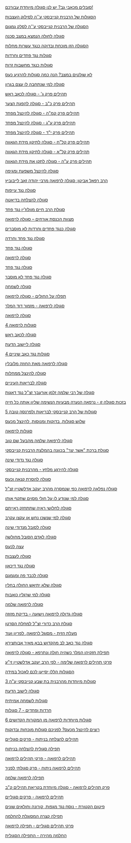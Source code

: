 <div id="more_artc" class="col-md-9 col-sm-9 col-xs-12 item_list">
   <div class="more_articles col-md-4 col-sm-4 col-xs-6 nopadding_left">
      <div class="item">
         <a href="https://www.tehillim-center.co.il/sgula/560">
            <div class="pic_item" style="background-image:url(https://www.tehillim-center.co.il/media/Modules/News/Pics/18374.webp);"><span></span></div>
         </a>
         <a href="https://www.tehillim-center.co.il/sgula/560">
            <p>סובלים מכאבי גב? יש לנו סגולה מיוחדת עבורכם!</p>
         </a>
      </div>
      <div class="clr"></div>
   </div>
   <div class="more_articles col-md-4 col-sm-4 col-xs-6 nopadding_left">
      <div class="item">
         <a href="https://www.tehillim-center.co.il/sgula/558">
            <div class="pic_item" style="background-image:url(https://www.tehillim-center.co.il/media/Modules/News/Pics/18372.webp);"><span></span></div>
         </a>
         <a href="https://www.tehillim-center.co.il/sgula/558">
            <p>הסגולות של הרבנית קנייבסקי ע''ה לסילוק העצבות</p>
         </a>
      </div>
      <div class="clr"></div>
   </div>
   <div class="more_articles col-md-4 col-sm-4 col-xs-6 nopadding_left">
      <div class="item">
         <a href="https://www.tehillim-center.co.il/sgula/554">
            <div class="pic_item" style="background-image:url(https://www.tehillim-center.co.il/media/Modules/News/Pics/18368.webp);"><span></span></div>
         </a>
         <a href="https://www.tehillim-center.co.il/sgula/554">
            <p>הסגולה של הרבנית קנייבסקי ע''ה לסלק גמגום</p>
         </a>
      </div>
      <div class="clr"></div>
   </div>
   <div class="more_articles col-md-4 col-sm-4 col-xs-6 nopadding_left">
      <div class="item">
         <a href="https://www.tehillim-center.co.il/sgula/533">
            <div class="pic_item" style="background-image:url(https://www.tehillim-center.co.il/media/Graphics/Modules/News/Pics/17568.webp);"><span></span></div>
         </a>
         <a href="https://www.tehillim-center.co.il/sgula/533">
            <p>סגולה לחולה הנמצא במצב סכנה</p>
         </a>
      </div>
      <div class="clr"></div>
   </div>
   <div class="more_articles col-md-4 col-sm-4 col-xs-6 nopadding_left">
      <div class="item">
         <a href="https://www.tehillim-center.co.il/sgula/528">
            <div class="pic_item" style="background-image:url(https://www.tehillim-center.co.il/media/Graphics/Modules/News/Pics/17490.webp);"><span></span></div>
         </a>
         <a href="https://www.tehillim-center.co.il/sgula/528">
            <p>הסגולה הזו מוכחת ובדוקה כנגד עשרות מחלות</p>
         </a>
      </div>
      <div class="clr"></div>
   </div>
   <div class="more_articles col-md-4 col-sm-4 col-xs-6 nopadding_left">
      <div class="item">
         <a href="https://www.tehillim-center.co.il/sgula/520">
            <div class="pic_item" style="background-image:url(https://www.tehillim-center.co.il/media/Graphics/Modules/News/Pics/17387.webp);"><span></span></div>
         </a>
         <a href="https://www.tehillim-center.co.il/sgula/520">
            <p>סגולות נגד פחדים וחרדות</p>
         </a>
      </div>
      <div class="clr"></div>
   </div>
   <div class="more_articles col-md-4 col-sm-4 col-xs-6 nopadding_left">
      <div class="item">
         <a href="https://www.tehillim-center.co.il/sgula/513">
            <div class="pic_item" style="background-image:url(https://www.tehillim-center.co.il/media/Graphics/Modules/News/Pics/17380.webp);"><span></span></div>
         </a>
         <a href="https://www.tehillim-center.co.il/sgula/513">
            <p>סגולות כנגד מחשבות זרות</p>
         </a>
      </div>
      <div class="clr"></div>
   </div>
   <div class="more_articles col-md-4 col-sm-4 col-xs-6 nopadding_left">
      <div class="item">
         <a href="https://www.tehillim-center.co.il/sgula/506">
            <div class="pic_item" style="background-image:url(https://www.tehillim-center.co.il/media/Graphics/Modules/News/Pics/17287.webp);"><span></span></div>
         </a>
         <a href="https://www.tehillim-center.co.il/sgula/506">
            <p>לא שולטים במצב? הנה כמה סגולות להרגיע כעס</p>
         </a>
      </div>
      <div class="clr"></div>
   </div>
   <div class="more_articles col-md-4 col-sm-4 col-xs-6 nopadding_left">
      <div class="item">
         <a href="https://www.tehillim-center.co.il/sgula/494">
            <div class="pic_item" style="background-image:url(https://www.tehillim-center.co.il/media/Graphics/Modules/News/Pics/16539.webp);"><span></span></div>
         </a>
         <a href="https://www.tehillim-center.co.il/sgula/494">
            <p>סגולה למי שנתחבה לו עצם בגרון</p>
         </a>
      </div>
      <div class="clr"></div>
   </div>
   <div class="more_articles col-md-4 col-sm-4 col-xs-6 nopadding_left">
      <div class="item">
         <a href="https://www.tehillim-center.co.il/sgula/485">
            <div class="pic_item" style="background-image:url(https://www.tehillim-center.co.il/media/Graphics/Modules/News/Pics/15588.webp);"><span></span></div>
         </a>
         <a href="https://www.tehillim-center.co.il/sgula/485">
            <p>תהילים פרק ג' - סגולה לכאב ראש</p>
         </a>
      </div>
      <div class="clr"></div>
   </div>
   <div class="more_articles col-md-4 col-sm-4 col-xs-6 nopadding_left">
      <div class="item">
         <a href="https://www.tehillim-center.co.il/sgula/484">
            <div class="pic_item" style="background-image:url(https://www.tehillim-center.co.il/media/Graphics/Modules/News/Pics/15587.webp);"><span></span></div>
         </a>
         <a href="https://www.tehillim-center.co.il/sgula/484">
            <p>תהילים פרק כ"ב - סגולה להפגת הצער</p>
         </a>
      </div>
      <div class="clr"></div>
   </div>
   <div class="more_articles col-md-4 col-sm-4 col-xs-6 nopadding_left">
      <div class="item">
         <a href="https://www.tehillim-center.co.il/sgula/483">
            <div class="pic_item" style="background-image:url(https://www.tehillim-center.co.il/media/Graphics/Modules/News/Pics/15586.webp);"><span></span></div>
         </a>
         <a href="https://www.tehillim-center.co.il/sgula/483">
            <p>תהילים פרק קמ"ה - סגולה להינצל מפחד</p>
         </a>
      </div>
      <div class="clr"></div>
   </div>
   <div class="more_articles col-md-4 col-sm-4 col-xs-6 nopadding_left">
      <div class="item">
         <a href="https://www.tehillim-center.co.il/sgula/482">
            <div class="pic_item" style="background-image:url(https://www.tehillim-center.co.il/media/Graphics/Modules/News/Pics/15585.webp);"><span></span></div>
         </a>
         <a href="https://www.tehillim-center.co.il/sgula/482">
            <p>תהילים פרק ע"ג - סגולה להינצל מפחד</p>
         </a>
      </div>
      <div class="clr"></div>
   </div>
   <div class="more_articles col-md-4 col-sm-4 col-xs-6 nopadding_left">
      <div class="item">
         <a href="https://www.tehillim-center.co.il/sgula/481">
            <div class="pic_item" style="background-image:url(https://www.tehillim-center.co.il/media/Graphics/Modules/News/Pics/15584.webp);"><span></span></div>
         </a>
         <a href="https://www.tehillim-center.co.il/sgula/481">
            <p>תהילים פרק י"ד - סגולה להינצל מפחד</p>
         </a>
      </div>
      <div class="clr"></div>
   </div>
   <div class="more_articles col-md-4 col-sm-4 col-xs-6 nopadding_left">
      <div class="item">
         <a href="https://www.tehillim-center.co.il/sgula/455">
            <div class="pic_item" style="background-image:url(https://www.tehillim-center.co.il/media/Graphics/Modules/News/Pics/15557.webp);"><span></span></div>
         </a>
         <a href="https://www.tehillim-center.co.il/sgula/455">
            <p>תהילים פרק קל"ח - סגולה לתיקון מידת הגאווה</p>
         </a>
      </div>
      <div class="clr"></div>
   </div>
   <div class="more_articles col-md-4 col-sm-4 col-xs-6 nopadding_left">
      <div class="item">
         <a href="https://www.tehillim-center.co.il/sgula/454">
            <div class="pic_item" style="background-image:url(https://www.tehillim-center.co.il/media/Graphics/Modules/News/Pics/15556.webp);"><span></span></div>
         </a>
         <a href="https://www.tehillim-center.co.il/sgula/454">
            <p>תהילים פרק קל"א - סגולה לתיקון מידת הגאווה</p>
         </a>
      </div>
      <div class="clr"></div>
   </div>
   <div class="more_articles col-md-4 col-sm-4 col-xs-6 nopadding_left">
      <div class="item">
         <a href="https://www.tehillim-center.co.il/sgula/453">
            <div class="pic_item" style="background-image:url(https://www.tehillim-center.co.il/media/Graphics/Modules/News/Pics/15555.webp);"><span></span></div>
         </a>
         <a href="https://www.tehillim-center.co.il/sgula/453">
            <p>תהילים פרק ע"ה - סגולה לתקן את מידת הגאווה</p>
         </a>
      </div>
      <div class="clr"></div>
   </div>
   <div class="more_articles col-md-4 col-sm-4 col-xs-6 nopadding_left">
      <div class="item">
         <a href="https://www.tehillim-center.co.il/sgula/435">
            <div class="pic_item" style="background-image:url(https://www.tehillim-center.co.il/media/Graphics/Modules/News/Pics/15457.webp);"><span></span></div>
         </a>
         <a href="https://www.tehillim-center.co.il/sgula/435">
            <p>סגולה להינצל משפעת ומגיפה</p>
         </a>
      </div>
      <div class="clr"></div>
   </div>
   <div class="more_articles col-md-4 col-sm-4 col-xs-6 nopadding_left">
      <div class="item">
         <a href="https://www.tehillim-center.co.il/sgula/432">
            <div class="pic_item" style="background-image:url(https://www.tehillim-center.co.il/media/Graphics/Modules/News/Pics/15402.png);"><span></span></div>
         </a>
         <a href="https://www.tehillim-center.co.il/sgula/432">
            <p>הרב רפאל אביטן: סגולה לרפואה מרבי יהודה זאב לייבוביץ</p>
         </a>
      </div>
      <div class="clr"></div>
   </div>
   <div class="more_articles col-md-4 col-sm-4 col-xs-6 nopadding_left">
      <div class="item">
         <a href="https://www.tehillim-center.co.il/sgula/428">
            <div class="pic_item" style="background-image:url(https://www.tehillim-center.co.il/media/Graphics/Modules/News/Pics/15320.png);"><span></span></div>
         </a>
         <a href="https://www.tehillim-center.co.il/sgula/428">
            <p>סגולה נגד עייפות</p>
         </a>
      </div>
      <div class="clr"></div>
   </div>
   <div class="more_articles col-md-4 col-sm-4 col-xs-6 nopadding_left">
      <div class="item">
         <a href="https://www.tehillim-center.co.il/sgula/424">
            <div class="pic_item" style="background-image:url(https://www.tehillim-center.co.il/media/Graphics/Modules/News/Pics/15316.png);"><span></span></div>
         </a>
         <a href="https://www.tehillim-center.co.il/sgula/424">
            <p>סגולה להצלחה בדיאטה</p>
         </a>
      </div>
      <div class="clr"></div>
   </div>
   <div class="more_articles col-md-4 col-sm-4 col-xs-6 nopadding_left">
      <div class="item">
         <a href="https://www.tehillim-center.co.il/sgula/409">
            <div class="pic_item" style="background-image:url(https://www.tehillim-center.co.il/media/Graphics/Modules/News/Pics/15301.webp);"><span></span></div>
         </a>
         <a href="https://www.tehillim-center.co.il/sgula/409">
            <p>סגולת הרב חיים מוולוז’ין נגד פחד</p>
         </a>
      </div>
      <div class="clr"></div>
   </div>
   <div class="more_articles col-md-4 col-sm-4 col-xs-6 nopadding_left">
      <div class="item">
         <a href="https://www.tehillim-center.co.il/sgula/407">
            <div class="pic_item" style="background-image:url(https://www.tehillim-center.co.il/media/Graphics/Modules/News/Pics/15131.webp);"><span></span></div>
         </a>
         <a href="https://www.tehillim-center.co.il/sgula/407">
            <p>מצוות הכנסת אורחים – סגולה לרפואה</p>
         </a>
      </div>
      <div class="clr"></div>
   </div>
   <div class="more_articles col-md-4 col-sm-4 col-xs-6 nopadding_left">
      <div class="item">
         <a href="https://www.tehillim-center.co.il/sgula/406">
            <div class="pic_item" style="background-image:url(https://www.tehillim-center.co.il/media/Graphics/Modules/News/Pics/15103.webp);"><span></span></div>
         </a>
         <a href="https://www.tehillim-center.co.il/sgula/406">
            <p>סגולה כנגד פחדים וחרדות לא מוסברים</p>
         </a>
      </div>
      <div class="clr"></div>
   </div>
   <div class="more_articles col-md-4 col-sm-4 col-xs-6 nopadding_left">
      <div class="item">
         <a href="https://www.tehillim-center.co.il/sgula/403">
            <div class="pic_item" style="background-image:url(https://www.tehillim-center.co.il/media/Graphics/Modules/News/Pics/14963.webp);"><span></span></div>
         </a>
         <a href="https://www.tehillim-center.co.il/sgula/403">
            <p>סגולה נגד פחד וחרדה</p>
         </a>
      </div>
      <div class="clr"></div>
   </div>
   <div class="more_articles col-md-4 col-sm-4 col-xs-6 nopadding_left">
      <div class="item">
         <a href="https://www.tehillim-center.co.il/sgula/401">
            <div class="pic_item" style="background-image:url(https://www.tehillim-center.co.il/media/Graphics/Modules/News/Pics/14961.webp);"><span></span></div>
         </a>
         <a href="https://www.tehillim-center.co.il/sgula/401">
            <p>סגולה נגד פחד</p>
         </a>
      </div>
      <div class="clr"></div>
   </div>
   <div class="more_articles col-md-4 col-sm-4 col-xs-6 nopadding_left">
      <div class="item">
         <a href="https://www.tehillim-center.co.il/sgula/395">
            <div class="pic_item" style="background-image:url(https://www.tehillim-center.co.il/media/Graphics/Modules/News/Pics/14955.webp);"><span></span></div>
         </a>
         <a href="https://www.tehillim-center.co.il/sgula/395">
            <p>סגולה לרפואה</p>
         </a>
      </div>
      <div class="clr"></div>
   </div>
   <div class="more_articles col-md-4 col-sm-4 col-xs-6 nopadding_left">
      <div class="item">
         <a href="https://www.tehillim-center.co.il/sgula/391">
            <div class="pic_item" style="background-image:url(https://www.tehillim-center.co.il/media/Graphics/Modules/News/Pics/14947.webp);"><span></span></div>
         </a>
         <a href="https://www.tehillim-center.co.il/sgula/391">
            <p>סגולה נגד פחד</p>
         </a>
      </div>
      <div class="clr"></div>
   </div>
   <div class="more_articles col-md-4 col-sm-4 col-xs-6 nopadding_left">
      <div class="item">
         <a href="https://www.tehillim-center.co.il/sgula/390">
            <div class="pic_item" style="background-image:url(https://www.tehillim-center.co.il/media/Graphics/Modules/News/Pics/14946.webp);"><span></span></div>
         </a>
         <a href="https://www.tehillim-center.co.il/sgula/390">
            <p>סגולה נגד פחד לא מוסבר</p>
         </a>
      </div>
      <div class="clr"></div>
   </div>
   <div class="more_articles col-md-4 col-sm-4 col-xs-6 nopadding_left">
      <div class="item">
         <a href="https://www.tehillim-center.co.il/sgula/389">
            <div class="pic_item" style="background-image:url(https://www.tehillim-center.co.il/media/Graphics/Modules/News/Pics/14945.webp);"><span></span></div>
         </a>
         <a href="https://www.tehillim-center.co.il/sgula/389">
            <p>סגולה לשמחה</p>
         </a>
      </div>
      <div class="clr"></div>
   </div>
   <div class="more_articles col-md-4 col-sm-4 col-xs-6 nopadding_left">
      <div class="item">
         <a href="https://www.tehillim-center.co.il/sgula/377">
            <div class="pic_item" style="background-image:url(https://www.tehillim-center.co.il/media/Graphics/Modules/News/Pics/14933.webp);"><span></span></div>
         </a>
         <a href="https://www.tehillim-center.co.il/sgula/377">
            <p>תפלה על החולים - סגולה לרפואה</p>
         </a>
      </div>
      <div class="clr"></div>
   </div>
   <div class="more_articles col-md-4 col-sm-4 col-xs-6 nopadding_left">
      <div class="item">
         <a href="https://www.tehillim-center.co.il/sgula/376">
            <div class="pic_item" style="background-image:url(https://www.tehillim-center.co.il/media/Graphics/Modules/News/Pics/14932.webp);"><span></span></div>
         </a>
         <a href="https://www.tehillim-center.co.il/sgula/376">
            <p>סגולה לרפואה - מזמור דוד המלך</p>
         </a>
      </div>
      <div class="clr"></div>
   </div>
   <div class="more_articles col-md-4 col-sm-4 col-xs-6 nopadding_left">
      <div class="item">
         <a href="https://www.tehillim-center.co.il/sgula/375">
            <div class="pic_item" style="background-image:url(https://www.tehillim-center.co.il/media/Graphics/Modules/News/Pics/14931.webp);"><span></span></div>
         </a>
         <a href="https://www.tehillim-center.co.il/sgula/375">
            <p>סגולה לרפואה</p>
         </a>
      </div>
      <div class="clr"></div>
   </div>
   <div class="more_articles col-md-4 col-sm-4 col-xs-6 nopadding_left">
      <div class="item">
         <a href="https://www.tehillim-center.co.il/sgula/365">
            <div class="pic_item" style="background-image:url(https://www.tehillim-center.co.il/media/Graphics/Modules/News/Pics/14919.webp);"><span></span></div>
         </a>
         <a href="https://www.tehillim-center.co.il/sgula/365">
            <p>4 סגולות לרפואה</p>
         </a>
      </div>
      <div class="clr"></div>
   </div>
   <div class="more_articles col-md-4 col-sm-4 col-xs-6 nopadding_left">
      <div class="item">
         <a href="https://www.tehillim-center.co.il/sgula/364">
            <div class="pic_item" style="background-image:url(https://www.tehillim-center.co.il/media/Graphics/Modules/News/Pics/14918.webp);"><span></span></div>
         </a>
         <a href="https://www.tehillim-center.co.il/sgula/364">
            <p>סגולה לכאב ראש</p>
         </a>
      </div>
      <div class="clr"></div>
   </div>
   <div class="more_articles col-md-4 col-sm-4 col-xs-6 nopadding_left">
      <div class="item">
         <a href="https://www.tehillim-center.co.il/sgula/352">
            <div class="pic_item" style="background-image:url(https://www.tehillim-center.co.il/media/Graphics/Modules/News/Pics/14829.webp);"><span></span></div>
         </a>
         <a href="https://www.tehillim-center.co.il/sgula/352">
            <p>סגולה ליישוב הדעת</p>
         </a>
      </div>
      <div class="clr"></div>
   </div>
   <div class="more_articles col-md-4 col-sm-4 col-xs-6 nopadding_left">
      <div class="item">
         <a href="https://www.tehillim-center.co.il/sgula/349">
            <div class="pic_item" style="background-image:url(https://www.tehillim-center.co.il/media/Graphics/Modules/News/Pics/14826.webp);"><span></span></div>
         </a>
         <a href="https://www.tehillim-center.co.il/sgula/349">
            <p>4 סגולות נגד כאב שיניים</p>
         </a>
      </div>
      <div class="clr"></div>
   </div>
   <div class="more_articles col-md-4 col-sm-4 col-xs-6 nopadding_left">
      <div class="item">
         <a href="https://www.tehillim-center.co.il/sgula/346">
            <div class="pic_item" style="background-image:url(https://www.tehillim-center.co.il/media/Graphics/Modules/News/Pics/14813.webp);"><span></span></div>
         </a>
         <a href="https://www.tehillim-center.co.il/sgula/346">
            <p>סגולה לרפואה מאת החוזה מלובלין</p>
         </a>
      </div>
      <div class="clr"></div>
   </div>
   <div class="more_articles col-md-4 col-sm-4 col-xs-6 nopadding_left">
      <div class="item">
         <a href="https://www.tehillim-center.co.il/sgula/345">
            <div class="pic_item" style="background-image:url(https://www.tehillim-center.co.il/media/Graphics/Modules/News/Pics/14812.webp);"><span></span></div>
         </a>
         <a href="https://www.tehillim-center.co.il/sgula/345">
            <p>סגולה להינצל ממחלות</p>
         </a>
      </div>
      <div class="clr"></div>
   </div>
   <div class="more_articles col-md-4 col-sm-4 col-xs-6 nopadding_left">
      <div class="item">
         <a href="https://www.tehillim-center.co.il/sgula/342">
            <div class="pic_item" style="background-image:url(https://www.tehillim-center.co.il/media/Graphics/Modules/News/Pics/14833.webp);"><span></span></div>
         </a>
         <a href="https://www.tehillim-center.co.il/sgula/342">
            <p>סגולה לבריאות העיניים</p>
         </a>
      </div>
      <div class="clr"></div>
   </div>
   <div class="more_articles col-md-4 col-sm-4 col-xs-6 nopadding_left">
      <div class="item">
         <a href="https://www.tehillim-center.co.il/sgula/333">
            <div class="pic_item" style="background-image:url(https://www.tehillim-center.co.il/media/Graphics/Modules/News/Pics/14225.webp);"><span></span></div>
         </a>
         <a href="https://www.tehillim-center.co.il/sgula/333">
            <p>סגולה של רבי שלמה זלמן אורעבך זצ"ל נגד דאגות </p>
         </a>
      </div>
      <div class="clr"></div>
   </div>
   <div class="more_articles col-md-4 col-sm-4 col-xs-6 nopadding_left">
      <div class="item">
         <a href="https://www.tehillim-center.co.il/sgula/328">
            <div class="pic_item" style="background-image:url(https://www.tehillim-center.co.il/media/Graphics/Modules/News/Pics/14031.webp);"><span></span></div>
         </a>
         <a href="https://www.tehillim-center.co.il/sgula/328">
            <p>בזכות סגולה זו - נרפאה הנערה מבעיות הנשימה שליוו אותה כל חייה</p>
         </a>
      </div>
      <div class="clr"></div>
   </div>
   <div class="more_articles col-md-4 col-sm-4 col-xs-6 nopadding_left">
      <div class="item">
         <a href="https://www.tehillim-center.co.il/sgula/327">
            <div class="pic_item" style="background-image:url(https://www.tehillim-center.co.il/media/Graphics/Modules/News/Pics/14029.webp);"><span></span></div>
         </a>
         <a href="https://www.tehillim-center.co.il/sgula/327">
            <p>5 סגולות של הרב קנייבסקי לבריאות ולפרנסה טובה</p>
         </a>
      </div>
      <div class="clr"></div>
   </div>
   <div class="more_articles col-md-4 col-sm-4 col-xs-6 nopadding_left">
      <div class="item">
         <a href="https://www.tehillim-center.co.il/sgula/321">
            <div class="pic_item" style="background-image:url(https://www.tehillim-center.co.il/media/Graphics/Modules/News/Pics/13547.webp);"><span></span></div>
         </a>
         <a href="https://www.tehillim-center.co.il/sgula/321">
            <p>שלוש סגולות, בדוקות ומנוסות, להינצל מכעס</p>
         </a>
      </div>
      <div class="clr"></div>
   </div>
   <div class="more_articles col-md-4 col-sm-4 col-xs-6 nopadding_left">
      <div class="item">
         <a href="https://www.tehillim-center.co.il/sgula/291">
            <div class="pic_item" style="background-image:url(https://www.tehillim-center.co.il/media/Graphics/Modules/News/Pics/13296.webp);"><span></span></div>
         </a>
         <a href="https://www.tehillim-center.co.il/sgula/291">
            <p>סגולות לרפואה</p>
         </a>
      </div>
      <div class="clr"></div>
   </div>
   <div class="more_articles col-md-4 col-sm-4 col-xs-6 nopadding_left">
      <div class="item">
         <a href="https://www.tehillim-center.co.il/sgula/277">
            <div class="pic_item" style="background-image:url(https://www.tehillim-center.co.il/media/Graphics/Modules/News/Pics/13236.webp);"><span></span></div>
         </a>
         <a href="https://www.tehillim-center.co.il/sgula/277">
            <p>סגולה לרפואה שלמה מהבעל שם טוב</p>
         </a>
      </div>
      <div class="clr"></div>
   </div>
   <div class="more_articles col-md-4 col-sm-4 col-xs-6 nopadding_left">
      <div class="item">
         <a href="https://www.tehillim-center.co.il/sgula/268">
            <div class="pic_item" style="background-image:url(https://www.tehillim-center.co.il/media/Graphics/Modules/News/Pics/13218.webp);"><span></span></div>
         </a>
         <a href="https://www.tehillim-center.co.il/sgula/268">
            <p>סגולת ברכת "אשר יצר" בכוונה בהמלצת הרבנית קנייבסקי</p>
         </a>
      </div>
      <div class="clr"></div>
   </div>
   <div class="more_articles col-md-4 col-sm-4 col-xs-6 nopadding_left">
      <div class="item">
         <a href="https://www.tehillim-center.co.il/sgula/265">
            <div class="pic_item" style="background-image:url(https://www.tehillim-center.co.il/media/Graphics/Modules/News/Pics/13212.webp);"><span></span></div>
         </a>
         <a href="https://www.tehillim-center.co.il/sgula/265">
            <p>סגולה&nbsp;נגד נדודי שינה</p>
         </a>
      </div>
      <div class="clr"></div>
   </div>
   <div class="more_articles col-md-4 col-sm-4 col-xs-6 nopadding_left">
      <div class="item">
         <a href="https://www.tehillim-center.co.il/sgula/264">
            <div class="pic_item" style="background-image:url(https://www.tehillim-center.co.il/media/Graphics/Modules/News/Pics/13210.webp);"><span></span></div>
         </a>
         <a href="https://www.tehillim-center.co.il/sgula/264">
            <p>סגולה להירגע מלחץ - מהרבנית קנייבסקי</p>
         </a>
      </div>
      <div class="clr"></div>
   </div>
   <div class="more_articles col-md-4 col-sm-4 col-xs-6 nopadding_left">
      <div class="item">
         <a href="https://www.tehillim-center.co.il/sgula/254">
            <div class="pic_item" style="background-image:url(https://www.tehillim-center.co.il/media/Graphics/Modules/News/Pics/13183.png);"><span></span></div>
         </a>
         <a href="https://www.tehillim-center.co.il/sgula/254">
            <p>סגולה להסרת קנאה וכעס</p>
         </a>
      </div>
      <div class="clr"></div>
   </div>
   <div class="more_articles col-md-4 col-sm-4 col-xs-6 nopadding_left">
      <div class="item">
         <a href="https://www.tehillim-center.co.il/sgula/250">
            <div class="pic_item" style="background-image:url(https://www.tehillim-center.co.il/media/Graphics/Modules/News/Pics/16863.webp);"><span></span></div>
         </a>
         <a href="https://www.tehillim-center.co.il/sgula/250">
            <p>סגולה נפלאה לרפואה כפי שנמסרה מהרב יעקב אדלשטיין זצ"ל</p>
         </a>
      </div>
      <div class="clr"></div>
   </div>
   <div class="more_articles col-md-4 col-sm-4 col-xs-6 nopadding_left">
      <div class="item">
         <a href="https://www.tehillim-center.co.il/sgula/214">
            <div class="pic_item" style="background-image:url(https://www.tehillim-center.co.il/media/Graphics/Modules/News/Pics/12563.webp);"><span></span></div>
         </a>
         <a href="https://www.tehillim-center.co.il/sgula/214">
            <p>סגולה למי שנודע לו על חולי מסוים שתקף אותו</p>
         </a>
      </div>
      <div class="clr"></div>
   </div>
   <div class="more_articles col-md-4 col-sm-4 col-xs-6 nopadding_left">
      <div class="item">
         <a href="https://www.tehillim-center.co.il/sgula/213">
            <div class="pic_item" style="background-image:url(https://www.tehillim-center.co.il/media/Graphics/Modules/News/Pics/12562.webp);"><span></span></div>
         </a>
         <a href="https://www.tehillim-center.co.il/sgula/213">
            <p>סגולה לחלושי ראיה שתתחזק ראייתם</p>
         </a>
      </div>
      <div class="clr"></div>
   </div>
   <div class="more_articles col-md-4 col-sm-4 col-xs-6 nopadding_left">
      <div class="item">
         <a href="https://www.tehillim-center.co.il/sgula/212">
            <div class="pic_item" style="background-image:url(https://www.tehillim-center.co.il/media/Graphics/Modules/News/Pics/12547.webp);"><span></span></div>
         </a>
         <a href="https://www.tehillim-center.co.il/sgula/212">
            <p>סגולה למי שנשכו נחש או עקצו עקרב</p>
         </a>
      </div>
      <div class="clr"></div>
   </div>
   <div class="more_articles col-md-4 col-sm-4 col-xs-6 nopadding_left">
      <div class="item">
         <a href="https://www.tehillim-center.co.il/sgula/209">
            <div class="pic_item" style="background-image:url(https://www.tehillim-center.co.il/media/Graphics/Modules/News/Pics/12544.webp);"><span></span></div>
         </a>
         <a href="https://www.tehillim-center.co.il/sgula/209">
            <p>סגולה לסובל מנדודי שינה </p>
         </a>
      </div>
      <div class="clr"></div>
   </div>
   <div class="more_articles col-md-4 col-sm-4 col-xs-6 nopadding_left">
      <div class="item">
         <a href="https://www.tehillim-center.co.il/sgula/208">
            <div class="pic_item" style="background-image:url(https://www.tehillim-center.co.il/media/Graphics/Modules/News/Pics/12543.webp);"><span></span></div>
         </a>
         <a href="https://www.tehillim-center.co.il/sgula/208">
            <p>סגולה לאדם הסובל מחולשה</p>
         </a>
      </div>
      <div class="clr"></div>
   </div>
   <div class="more_articles col-md-4 col-sm-4 col-xs-6 nopadding_left">
      <div class="item">
         <a href="https://www.tehillim-center.co.il/sgula/205">
            <div class="pic_item" style="background-image:url(https://www.tehillim-center.co.il/media/Graphics/Modules/News/Pics/12399.webp);"><span></span></div>
         </a>
         <a href="https://www.tehillim-center.co.il/sgula/205">
            <p>עצה לכעס</p>
         </a>
      </div>
      <div class="clr"></div>
   </div>
   <div class="more_articles col-md-4 col-sm-4 col-xs-6 nopadding_left">
      <div class="item">
         <a href="https://www.tehillim-center.co.il/sgula/204">
            <div class="pic_item" style="background-image:url(https://www.tehillim-center.co.il/media/Graphics/Modules/News/Pics/12398.webp);"><span></span></div>
         </a>
         <a href="https://www.tehillim-center.co.il/sgula/204">
            <p>סגולה לעצבות</p>
         </a>
      </div>
      <div class="clr"></div>
   </div>
   <div class="more_articles col-md-4 col-sm-4 col-xs-6 nopadding_left">
      <div class="item">
         <a href="https://www.tehillim-center.co.il/sgula/199">
            <div class="pic_item" style="background-image:url(https://www.tehillim-center.co.il/media/Graphics/Modules/News/Pics/12393.webp);"><span></span></div>
         </a>
         <a href="https://www.tehillim-center.co.il/sgula/199">
            <p>סגולה נגד דיכאון</p>
         </a>
      </div>
      <div class="clr"></div>
   </div>
   <div class="more_articles col-md-4 col-sm-4 col-xs-6 nopadding_left">
      <div class="item">
         <a href="https://www.tehillim-center.co.il/sgula/195">
            <div class="pic_item" style="background-image:url(https://www.tehillim-center.co.il/media/Graphics/Modules/News/Pics/12389.png);"><span></span></div>
         </a>
         <a href="https://www.tehillim-center.co.il/sgula/195">
            <p>סגולה לכבד פה ומגמגם</p>
         </a>
      </div>
      <div class="clr"></div>
   </div>
   <div class="more_articles col-md-4 col-sm-4 col-xs-6 nopadding_left">
      <div class="item">
         <a href="https://www.tehillim-center.co.il/sgula/194">
            <div class="pic_item" style="background-image:url(https://www.tehillim-center.co.il/media/Graphics/Modules/News/Pics/12388.webp);"><span></span></div>
         </a>
         <a href="https://www.tehillim-center.co.il/sgula/194">
            <p>סגולה שלא יתיאש החולה בחליו</p>
         </a>
      </div>
      <div class="clr"></div>
   </div>
   <div class="more_articles col-md-4 col-sm-4 col-xs-6 nopadding_left">
      <div class="item">
         <a href="https://www.tehillim-center.co.il/sgula/193">
            <div class="pic_item" style="background-image:url(https://www.tehillim-center.co.il/media/Graphics/Modules/News/Pics/12387.webp);"><span></span></div>
         </a>
         <a href="https://www.tehillim-center.co.il/sgula/193">
            <p>סגולה למי שרגליו כואבות</p>
         </a>
      </div>
      <div class="clr"></div>
   </div>
   <div class="more_articles col-md-4 col-sm-4 col-xs-6 nopadding_left">
      <div class="item">
         <a href="https://www.tehillim-center.co.il/sgula/188">
            <div class="pic_item" style="background-image:url(https://www.tehillim-center.co.il/media/Graphics/Modules/News/Pics/12368.webp);"><span></span></div>
         </a>
         <a href="https://www.tehillim-center.co.il/sgula/188">
            <p>סגולה לרפואה שלמה</p>
         </a>
      </div>
      <div class="clr"></div>
   </div>
   <div class="more_articles col-md-4 col-sm-4 col-xs-6 nopadding_left">
      <div class="item">
         <a href="https://www.tehillim-center.co.il/sgula/178">
            <div class="pic_item" style="background-image:url(https://www.tehillim-center.co.il/media/Graphics/Modules/News/Pics/12302.webp);"><span></span></div>
         </a>
         <a href="https://www.tehillim-center.co.il/sgula/178">
            <p>סגולה גדולה לרפואה וישועה – בדיקת מזוזה</p>
         </a>
      </div>
      <div class="clr"></div>
   </div>
   <div class="more_articles col-md-4 col-sm-4 col-xs-6 nopadding_left">
      <div class="item">
         <a href="https://www.tehillim-center.co.il/sgula/177">
            <div class="pic_item" style="background-image:url(https://www.tehillim-center.co.il/media/Graphics/Modules/News/Pics/12251.webp);"><span></span></div>
         </a>
         <a href="https://www.tehillim-center.co.il/sgula/177">
            <p>סגולת הרב כדורי זצ"ל למחלת הסרטן</p>
         </a>
      </div>
      <div class="clr"></div>
   </div>
   <div class="more_articles col-md-4 col-sm-4 col-xs-6 nopadding_left">
      <div class="item">
         <a href="https://www.tehillim-center.co.il/sgula/174">
            <div class="pic_item" style="background-image:url(https://www.tehillim-center.co.il/media/Graphics/Modules/News/Pics/12144.gif);"><span></span></div>
         </a>
         <a href="https://www.tehillim-center.co.il/sgula/174">
            <p>מעלת הזית - מסוגל לרפואה, לפריון ועוד</p>
         </a>
      </div>
      <div class="clr"></div>
   </div>
   <div class="more_articles col-md-4 col-sm-4 col-xs-6 nopadding_left">
      <div class="item">
         <a href="https://www.tehillim-center.co.il/sgula/165">
            <div class="pic_item" style="background-image:url(https://www.tehillim-center.co.il/media/Graphics/Modules/News/Pics/11549.webp);"><span></span></div>
         </a>
         <a href="https://www.tehillim-center.co.il/sgula/165">
            <p>סגולה נגד כאב לב מהקדוש בבא מאיר אבוחצירא</p>
         </a>
      </div>
      <div class="clr"></div>
   </div>
   <div class="more_articles col-md-4 col-sm-4 col-xs-6 nopadding_left">
      <div class="item">
         <a href="https://www.tehillim-center.co.il/sgula/145">
            <div class="pic_item" style="background-image:url(https://www.tehillim-center.co.il/media/Graphics/Modules/News/Pics/11305.webp);"><span></span></div>
         </a>
         <a href="https://www.tehillim-center.co.il/sgula/145">
            <p>תפילת חזקיהו המלך כשהיה חולה ונתרפא - סגולה לרפואה</p>
         </a>
      </div>
      <div class="clr"></div>
   </div>
   <div class="more_articles col-md-4 col-sm-4 col-xs-6 nopadding_left">
      <div class="item">
         <a href="https://www.tehillim-center.co.il/sgula/144">
            <div class="pic_item" style="background-image:url(https://www.tehillim-center.co.il/media/Graphics/Modules/News/Pics/11303.webp);"><span></span></div>
         </a>
         <a href="https://www.tehillim-center.co.il/sgula/144">
            <p>פרקי תהילים לרפואה שלימה - לפי הרב יעקב אדלשטיין זי"ע</p>
         </a>
      </div>
      <div class="clr"></div>
   </div>
   <div class="more_articles col-md-4 col-sm-4 col-xs-6 nopadding_left">
      <div class="item">
         <a href="https://www.tehillim-center.co.il/sgula/130">
            <div class="pic_item" style="background-image:url(https://www.tehillim-center.co.il/media/Graphics/Modules/News/Pics/10878.webp);"><span></span></div>
         </a>
         <a href="https://www.tehillim-center.co.il/sgula/130">
            <p>הסגולות הללו יסייעו לכם לאכול במידה </p>
         </a>
      </div>
      <div class="clr"></div>
   </div>
   <div class="more_articles col-md-4 col-sm-4 col-xs-6 nopadding_left">
      <div class="item">
         <a href="https://www.tehillim-center.co.il/sgula/127">
            <div class="pic_item" style="background-image:url(https://www.tehillim-center.co.il/media/Graphics/Modules/News/Pics/10864.webp);"><span></span></div>
         </a>
         <a href="https://www.tehillim-center.co.il/sgula/127">
            <p>3 סגולות מיוחדות מהרבנית בת שבע קנייבסקי ע"ה</p>
         </a>
      </div>
      <div class="clr"></div>
   </div>
   <div class="more_articles col-md-4 col-sm-4 col-xs-6 nopadding_left">
      <div class="item">
         <a href="https://www.tehillim-center.co.il/sgula/120">
            <div class="pic_item" style="background-image:url(https://www.tehillim-center.co.il/media/Graphics/Modules/News/Pics/10653.webp);"><span></span></div>
         </a>
         <a href="https://www.tehillim-center.co.il/sgula/120">
            <p>סגולה לישוב הדעת</p>
         </a>
      </div>
      <div class="clr"></div>
   </div>
   <div class="more_articles col-md-4 col-sm-4 col-xs-6 nopadding_left">
      <div class="item">
         <a href="https://www.tehillim-center.co.il/sgula/118">
            <div class="pic_item" style="background-image:url(https://www.tehillim-center.co.il/media/Graphics/Modules/News/Pics/10650.webp);"><span></span></div>
         </a>
         <a href="https://www.tehillim-center.co.il/sgula/118">
            <p>סגולות לשמחה אמיתית</p>
         </a>
      </div>
      <div class="clr"></div>
   </div>
   <div class="more_articles col-md-4 col-sm-4 col-xs-6 nopadding_left">
      <div class="item">
         <a href="https://www.tehillim-center.co.il/sgula/114">
            <div class="pic_item" style="background-image:url(https://www.tehillim-center.co.il/media/Graphics/Modules/News/Pics/10631.webp);"><span></span></div>
         </a>
         <a href="https://www.tehillim-center.co.il/sgula/114">
            <p>חרדות ופחדים - 7 סגולות</p>
         </a>
      </div>
      <div class="clr"></div>
   </div>
   <div class="more_articles col-md-4 col-sm-4 col-xs-6 nopadding_left">
      <div class="item">
         <a href="https://www.tehillim-center.co.il/sgula/107">
            <div class="pic_item" style="background-image:url(https://www.tehillim-center.co.il/media/Graphics/Modules/News/Pics/10594.webp);"><span></span></div>
         </a>
         <a href="https://www.tehillim-center.co.il/sgula/107">
            <p>6 סגולות מיוחדות לרפואה מן המקורות הקדושים</p>
         </a>
      </div>
      <div class="clr"></div>
   </div>
   <div class="more_articles col-md-4 col-sm-4 col-xs-6 nopadding_left">
      <div class="item">
         <a href="https://www.tehillim-center.co.il/sgula/81">
            <div class="pic_item" style="background-image:url(https://www.tehillim-center.co.il/media/Graphics/Modules/News/Pics/10513.webp);"><span></span></div>
         </a>
         <a href="https://www.tehillim-center.co.il/sgula/81">
            <p>רוצים להינצל מכעס? לפניכם סגולות מוכחות ובדוקות</p>
         </a>
      </div>
      <div class="clr"></div>
   </div>
   <div class="more_articles col-md-4 col-sm-4 col-xs-6 nopadding_left">
      <div class="item">
         <a href="https://www.tehillim-center.co.il/sgula/66">
            <div class="pic_item" style="background-image:url(https://www.tehillim-center.co.il/media/Graphics/Modules/News/Pics/10329.webp);"><span></span></div>
         </a>
         <a href="https://www.tehillim-center.co.il/sgula/66">
            <p>תהילים להצלחה בניתוח - פרקים סגוליים</p>
         </a>
      </div>
      <div class="clr"></div>
   </div>
   <div class="more_articles col-md-4 col-sm-4 col-xs-6 nopadding_left">
      <div class="item">
         <a href="https://www.tehillim-center.co.il/sgula/58">
            <div class="pic_item" style="background-image:url(https://www.tehillim-center.co.il/media/Graphics/Modules/News/Pics/10278.webp);"><span></span></div>
         </a>
         <a href="https://www.tehillim-center.co.il/sgula/58">
            <p>תפילה סגולית להצלחה בניתוח</p>
         </a>
      </div>
      <div class="clr"></div>
   </div>
   <div class="more_articles col-md-4 col-sm-4 col-xs-6 nopadding_left">
      <div class="item">
         <a href="https://www.tehillim-center.co.il/sgula/48">
            <div class="pic_item" style="background-image:url(https://www.tehillim-center.co.il/media/Graphics/Modules/News/Pics/10191.webp);"><span></span></div>
         </a>
         <a href="https://www.tehillim-center.co.il/sgula/48">
            <p>תהילים לרפואה - פרקי תהילים לרפואה</p>
         </a>
      </div>
      <div class="clr"></div>
   </div>
   <div class="more_articles col-md-4 col-sm-4 col-xs-6 nopadding_left">
      <div class="item">
         <a href="https://www.tehillim-center.co.il/sgula/41">
            <div class="pic_item" style="background-image:url(https://www.tehillim-center.co.il/media/Graphics/Modules/News/Pics/16878.webp);"><span></span></div>
         </a>
         <a href="https://www.tehillim-center.co.il/sgula/41">
            <p>תהילים לרפואה ניתוח - פרק סגולתי לפניך</p>
         </a>
      </div>
      <div class="clr"></div>
   </div>
   <div class="more_articles col-md-4 col-sm-4 col-xs-6 nopadding_left">
      <div class="item">
         <a href="https://www.tehillim-center.co.il/sgula/40">
            <div class="pic_item" style="background-image:url(https://www.tehillim-center.co.il/media/Graphics/Modules/News/Pics/16882.webp);"><span></span></div>
         </a>
         <a href="https://www.tehillim-center.co.il/sgula/40">
            <p>תפילה לרפואה שלמה</p>
         </a>
      </div>
      <div class="clr"></div>
   </div>
   <div class="more_articles col-md-4 col-sm-4 col-xs-6 nopadding_left">
      <div class="item">
         <a href="https://www.tehillim-center.co.il/sgula/39">
            <div class="pic_item" style="background-image:url(https://www.tehillim-center.co.il/media/Graphics/Modules/News/Pics/10182.webp);"><span></span></div>
         </a>
         <a href="https://www.tehillim-center.co.il/sgula/39">
            <p>פרק תהילים לרפואה - סגולה מיוחדת בקריאת תהילים ק"ב</p>
         </a>
      </div>
      <div class="clr"></div>
   </div>
   <div class="more_articles col-md-4 col-sm-4 col-xs-6 nopadding_left">
      <div class="item">
         <a href="https://www.tehillim-center.co.il/sgula/38">
            <div class="pic_item" style="background-image:url(https://www.tehillim-center.co.il/media/Graphics/Modules/News/Pics/10181.webp);"><span></span></div>
         </a>
         <a href="https://www.tehillim-center.co.il/sgula/38">
            <p>תהילים לרפואה - פרקים סגוליים</p>
         </a>
      </div>
      <div class="clr"></div>
   </div>
   <div class="more_articles col-md-4 col-sm-4 col-xs-6 nopadding_left">
      <div class="item">
         <a href="https://www.tehillim-center.co.il/sgula/32">
            <div class="pic_item" style="background-image:url(https://www.tehillim-center.co.il/media/Graphics/Modules/News/Pics/16886.webp);"><span></span></div>
         </a>
         <a href="https://www.tehillim-center.co.il/sgula/32">
            <p>פיטום הקטורת - נוסח נגד מגפות, קורונה וחולאים שונים</p>
         </a>
      </div>
      <div class="clr"></div>
   </div>
   <div class="more_articles col-md-4 col-sm-4 col-xs-6 nopadding_left">
      <div class="item">
         <a href="https://www.tehillim-center.co.il/sgula/28">
            <div class="pic_item" style="background-image:url(https://www.tehillim-center.co.il/media/Graphics/Modules/News/Pics/16881.webp);"><span></span></div>
         </a>
         <a href="https://www.tehillim-center.co.il/sgula/28">
            <p>תפילה קצרה המסוגלת להחלמה</p>
         </a>
      </div>
      <div class="clr"></div>
   </div>
   <div class="more_articles col-md-4 col-sm-4 col-xs-6 nopadding_left">
      <div class="item">
         <a href="https://www.tehillim-center.co.il/sgula/23">
            <div class="pic_item" style="background-image:url(https://www.tehillim-center.co.il/media/Graphics/Modules/News/Pics/16870.webp);"><span></span></div>
         </a>
         <a href="https://www.tehillim-center.co.il/sgula/23">
            <p>פרקי תהילים סגוליים - תפילה לרפואה</p>
         </a>
      </div>
      <div class="clr"></div>
   </div>
   <div class="more_articles col-md-4 col-sm-4 col-xs-6 nopadding_left">
      <div class="item">
         <a href="https://www.tehillim-center.co.il/sgula/14">
            <div class="pic_item" style="background-image:url(https://www.tehillim-center.co.il/media/Graphics/Modules/News/Pics/10156.webp);"><span></span></div>
         </a>
         <a href="https://www.tehillim-center.co.il/sgula/14">
            <p>החלמה מהירה - התפילה הסגולית</p>
         </a>
      </div>
      <div class="clr"></div>
   </div>
</div>
